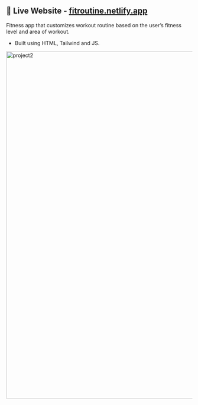  ## :rocket: Live Website - [fitroutine.netlify.app](https://divyashri-portfolio.netlify.app/)

Fitness app that customizes workout routine based on the user’s fitness level and area of workout. <br/>
 - Built using HTML, Tailwind and JS.
<img width="937" alt="project2" src="https://github.com/user-attachments/assets/d43a239d-4d3c-4894-b73d-f24a7847e294">
